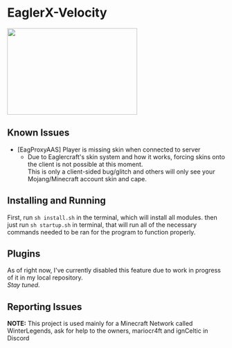 # EaglerX-Velocity

<img height="200px" width="300px" src="https://static.wikia.nocookie.net/5c5c9a8f-1952-4c28-9cc8-ed98f86631d0"></img>

## Known Issues
											
- [EagProxyAAS] Player is missing skin when connected to server
  - Due to Eaglercraft's skin system and how it works, forcing skins onto the client is not possible at this moment. <br>This is only a client-sided bug/glitch and others will only see your Mojang/Minecraft account skin and cape.

## Installing and Running

First, run `sh install.sh` in the terminal, which will install all modules.
then just run `sh startup.sh` in terminal, that will run all of the necessary
commands needed to be ran for the program to function properly.

## Plugins

As of right now, I've currently disabled this feature due to work in progress of it in my local repository.
<br>*Stay tuned.*

## Reporting Issues

**NOTE:** This project is used mainly for a Minecraft Network called WinterLegends, ask for help to the owners, mariocr4ft and ignCeltic in Discord
